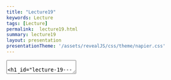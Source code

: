 ```yaml
---
title: "Lecture19"
keywords: Lecture
tags: [Lecture]
permalink:  lecture19.html
summary: lecture19
layout: presentation
presentationTheme: '/assets/revealJS/css/theme/napier.css' 
---
```


<section data-markdown data-separator="^\n---\n$" data-separator-vertical="^\n--\n$">
<textarea data-template>

# Lecture 19 - Performance Optimisation
### SET09121 - Games Engineering

<br><br>
Babis Koniaris
<br>


School of Computing. Edinburgh Napier University


---

# What is Performance Optimisation?

- Optimisation is about making the best use of a resource.
- Optimisation in software is about making best use of our computer hardware resource(s).
- There are different areas we can optimise for in software, but we will focus on performance.
- Performance is about getting the most work done in the shortest amount of time with our computing resource.
- Therefore, in a game, we are worried about:
    -  producing a frame in a reasonable time (typically 16.6ms) 
    -  performing the most work possible in that time to give a good gameplay experience.
- We are going to look at code level concerns mainly. Turning down update frequencies of systems is another strategy.


---

# Premature Optimisation

 Two famous quotes by Donald Knuth:
- "We should forget about small efficiencies, say about 97% of the time: premature optimization is the root of all evil. Yet we should not pass up our opportunities in that critical 3%."
- "In established engineering disciplines a 12% improvement, easily obtained, is never considered marginal and I believe the same viewpoint should prevail in software engineering."

---

# Premature Optimisation

Basically, Knuth argues that we should not let performance considerations determine the design of our code -  it makes the code more difficult to work with.

I think a good rule for the module is -  get your game working first; then worry about extra features and performance optimisation.

A good approach is to design-build-measure-optimise. 


---

# The 80/20 Rule

- You might have heard of this...
- Pareto Principle (or 80/20 rule) states that 80% of output comes from 20% of input.
- Applied to programming, we can say that 80% of processor time will happen in 20% of our code.
- It does make sense -  loops normally are the biggest area of computation in your application.


 ![image](assets/images/80-20.jpg) <!-- .element width="60%"  -->

---

# What are we interested in?

- There are two areas we can focus on to improve program performance for our games.
- **CPU utilisation**:
 - How well are we using the processor? Is it doing work it doesn't need to?
- **Memory usage**
 - Is memory effectively accessible to the processor? Is the processor waiting too long to do memory operations?
- We will focus on these two areas, looking at best-practice on the CPU and memory usage.
- There are many more techniques and tricks we can use, but normally they come down to these same two areas.




---

# First big trick

Release mode and run without debug

- Some student's don't understand that a program can execute outside Visual Studio.
- More don't realise that Visual Studio hooks into an application.
- Also, debug builds add extra code to interrogate state -  this slows down programs.
- So, don't do it in final builds.


 ![image](assets/images/run-no-debug.JPG)


---

# Second big trick 

Avoid I/O or do it better

- During debugging, we often output values to the console to check behaviour.
- I/O like this is very slow, requiring your program to interact with the OS and present data.
- You should avoid this I/O as far as possible in final builds.
- **IF you must have I/O**, then follow some rules to make things faster:
    - Don't use C++ I/O (`cin` and `cout`) -  these are slow because of error checking.
    - Don't use the C++ end-of-line terminator (`endl`) as this also flushes a stream, which is slow.
    - Do use C-style I/O (from the `cstdio` header) such as `printf`, etc. These are low-level and faster.


---

# Metrics

- Let's define metrics that allow us to talk about performance .
- FPS: Frames-Per-Second. 
    - The key measure most gamers like to talk about. The typical FPS displayed is **average** the number of frames processes per second. 
- Frame Time:  
    - This is actually what we are interested in. How long does it take the game to produce and render a **single** frame? Typically we aim for 16.7ms (60FPS) or 33.3ms (30FPS).
- Speedup
    -  When we make an improvement we need to understand what that improvement is. Speedup is the calculation of the original time against the new time. It is calculated as $S=\frac{original}{new}$.


---

## Step 1 - Only process what you need


---

# Alive Flag

- The first tactic we can use to improve processing is to flag if processing something can be skipped.
- An alive flag is a typical technique to indicate that an object should not be processed.
- This can be extended into other parts of the system:
    - If entity in base for example.
```cpp
if (alive) {
    DoSuperExpensiveOperation();
}
...
if (health == 0) {
    alive = false;
}
```


---

# Object Pool

- Object creation and destruction is very expensive.
- It involves memory allocation, function calls, grabbing bits and pieces, maybe loading content.
- It can also lead to objects being scattered around memory -  expensive to jump around.
- An object pool fixes that (especially when combined with alive flags):
    - Allocate max number of objects required.
    - When a new object is needed grab from allocated pool and set necessary values.
    - When finished, flag as not-alive and give back to pool.


---

# Dirty Flag

- Some game data is processed each frame to allow our game to have a dynamic nature.
- However, a lot of data only changes in some circumstances.
    - For example, the player only moves when the user controls them.
- Rather than reprocess certain data every frame, we can use the dirty flag to say that data should be reprocessed that frame.

```cpp
if (player moved) {
    Change position in primary data
    Set dirty flag on primary data
}
...
if (dirty flag is true) {
    Process secondary data (expensive)
    Set dirty flag to false
}
```

---

## Step 2 - Only draw what is visible


---

# Visible Flag

- Rendering to the screen is one of the most expensive processes in games.
    - It's why we have dedicated graphics hardware.
- We can use our flag technique to determine if an object is visible and therefore should be rendered.
- This allows us to hide objects/turn off their rendering when we want.
- It also allows us to add objects that should not be rendered.
    - Remember - what you see when playing a game isn't all that is there.

```cpp
    if (visible)
    {
        Render object (expensive)
    }
```


---

# Spatial Partitioning

- Another question is whether an object is even on screen.
- Spatial partitioning allows us to divide the world up so we only render the parts that are visible.
- Also used for collision detection optimisation.

![image](assets/images/spatial-partition.png) <!-- .element width="80%"  -->


---

# Example - Horizon Zero Dawn

<video class="middle" width="960" height="540" loop autoplay>
  <source src="assets/videos/horizon.mp4" type="video/mp4">
</video>


---

## Step 3 - Think about your memory

---

# Memory

Allocate Your Required Memory First
- We have mentioned this a few times now.
- If you are used to the Java and C\# model of just calling `new` randomly in your code -  stop and think.
- Memory allocation (and subsequent deallocation) is expensive on the free store.
- Try and allocate everything you need at the start of a level or the game. Then it is there and you can access it uniformly.
- Data is also near similar data -  this allows quick processing of blocks during similar operations.


---

# `constexpr` What You Can

- `const` values are typically replaced by the actual value in compiled code.
    - Less lookup time.
- `constexpr` values are replaced, and can be calculated at compile time.
    - So you can produce certain functions that are compile time processed.
- Compile time means the code is not processed during runtime.

```cpp
constexpr int N = 1000;

constexpr int factorial(int n)
{
    return n <= 1 ? 1 : (n * factorial(n - 1));
}

//compiler does this!
constexpr int Nfav = factorial(N); 

```

---

# Memory Alignment and Cache Coherence
- We talked about this during our memory and resource management lectures.
- Memory alignment means that data is aligned in memory, allowing the minimal reads to occur to access the data we need.
- For cache coherency we discussed the difference in processing a multi-dimensional array using different indices, due to memory layout. For example, the first `for` loop below is faster than the second.

```cpp
for (int i=0; i < 32; i++)
    for (int j=0; j < 32; j++)
        total += myArray[i][j];

for (int i=0; i < 32; i++)
    for (int j=0; j < 32; j++)
        total += myArray[j][i];
```


---

# Optimise Multi-dimensional Arrays

- As stated, memory is organised so the second dimension is the one that matches sequential layout.
- When we do need to transition across the first dimension, we need to help the compiler and processor.
- Wasting some memory by having this dimension as a power-of-two helps.
- The processor and compiler can make optimised jumps and do so without a multiply (bitshift operations are fast).

```cpp
    int N[80][25];
    int N_optimised[80][32];
```


---

## Step 4 - Use tools to find slow bits


---

# Finding Hot Paths -  Using Tools

Tools do a good job of finding code that is slowing things down.


![image](assets/images/hot-path.png) <!-- .element width="80%"  -->


---

# Bottlenecks

- The key aim with tools is bottleneck identification.
- Once you find a bit of your code that is impacting performance, you need to identify what, if anything, can be done about it.
- Often, these bottlenecks are loops that are processing lots of data.
- Even a small tweak here can make all the difference.


 ![image](assets/images/bottleneck.jpg)


---

# Algorithmic Analysis

- And this is where algorithmic analysis can come in.
- Abstractly measuring your algorithms, finding more efficient algorithms, and optimising the algorithms you have is important.
- See your Algorithms and Data Structures material for more insight.


 ![image](assets/images/alg-analysis.jpg)


---

## Step 5 - Optimise function calls


---

# Function Calls Cost

- Function calls have a cost associated with them.
- Two things have to happen.
    1.  Set up the parameters on the stack -  copy data.
    2.  Jump to the new code position.
- On return there is a jump back again.


 ![image](assets/images/function-call.png) <!-- .element width="25%"  -->


---

# `inline` Function Calls

- One of the first optimisations we can do for functions is inlining.
- An `inline` function is one we have asked the compiler to replace the function call with the actual code.
- For small functions this is good -  avoid functions.
- For big functions not so much -  larger executables.
- However, it depends on the frequency the function is called.


```cpp
    inline int add(int x, int y)
    {
        return x + y;
    }
```


---

# `static` Local Functions

- A `static` function is one that exists within a certain context or
    scope (e.g. class scope).

- If a function is `static` in a C++ code file, the compiler knows it
    can try and optimise it without affecting external code.

- Effectively, rearranging and possible inlining can occur, speeding
    up the program.

```cpp
    static int add(int x, int y)
    {
        return x + y;
    }
```


---

# `virtual` Function Calls

- `virtual` functions have an additional cost.
- A `virtual` function call involves a lookup on the object to determine which function to call.
- Effectively we are double jumping in this instance.


 ![image](assets/images/virtual-function.png)


---

# Exceptions are the Enemy

- If you are from a Java or C\# background you are probably used to using exception calls.
    - `try` and `catch` statements.
- C++ also uses exception statements.
- However, an exception catch is very expensive -  sometimes **thousands of instructions**.
- A better technique is to set a flag that can be tested.
    - This is the standard C model -  using a `get_error` function.

---

# `noexcept` What You Can

- The `noexcept` keyword can be applied to a function to indicate it won't throw an exception.
- This serves two purposes:
    1.  The compiler can optimise the code as it knows no exception to be thrown.
    2.  The function won't throw an exception externally -  allows isolation of an exception.

```cpp
    class my_class
    {
    public:
        void do_work() noexcept
        {
            // Do something
        }
    };
```


---

#  `const` What You Can

- Basically set everything you can to `const`.
- A `const` method is one that will not change the object.
- Therefore the compiler can optimise the code based on access again.

```cpp
    class my_class
    {
    public:
        void do_work() const
        {
            // Do something
        }
    };
```

---

## Step 6 - Use low-level techniques


---

#  Avoid Branching

- A branch (an `if` statement of loop) has a cost to check and a cost to jump.
- The jump cost might be unavoidable.
- However, do you need the `else`? This is a second jump that might be unnecessary.

```cpp
    if (alive)
    {
        // Do work
    }
    ...
    if (what)
    {
        // Do work
    }
    else
    {
        // Do work
    }
```



---

# Write Better `for` Loops

- For loops are one of the most expensive parts of your application due to the number of iterations.
- They are also one of the best places to optimise -  we will look at parallelisation here also.
- One particular point is avoiding doing work that the loop statement can do -  such as the indexer.

```cpp
    // Multiply every iteration
    for (int i = 0; i < 10; ++i)
        cout << i * 10 << endl;

    // Add every iteration
    for (int i = 0; i < 100; i += 10)
        cout << i << endl;
```

---

# Use Bitwise Operators When You Can

- Remembering that the CPU works in binary can be beneficial.
- Certain operations can be done using bitshift, bitwise and, and bitwise or.
- These operations are much faster than a multiply, equality, etc.

```cpp
    x = y * 8;
    x = y << 3;
```



---

# Write Some Assembly

- **FOR THE BRAVE!**
- The compiler will do its best to produce optimised code.
- However, it is not also going to do it as well as some hand-tuned code.
- There are tricks that can be done in assembly that will allow you to gain those few precious cycles each frame.


---

## Step 7 - Use more cores!!!


---

# Just Throw Some Threads at the Problem!?

- A simple solution may be to use more of the hardware.
- Multi-core means running multiples parts of the program at once is an option.
- There are different techniques: OpenMP, parallel execution (C++17), and compiler specific options for `for` loops are easy wins.

```cpp    parallel_for(size_t(0), size, &(size_t i)
    {
        do_work(i);
    });
```


---

# Cost of Threads

- Threads do have a cost.
- Each thread uses CPU time as well as needing about 1MB of memory.
- For the CPU to switch between threads, a number of operations have to happen. This is very expensive.
- It gets worse when the thread switches core.
- If you can, mapping threads to hardware can make your life easier.
- Generally using no more threads than you can physically support is a good rule.


---

# Don't Lock it Down

- Some of you will do Concurrent and Parallel Systems next year!
- This module uses synchronous behaviour to manage concurrency.
- Anything involving locking one thread from progress is very expensive.
- Also, locking means no work being done.
- Aim to have asynchronous tasks which you wait for all to complete -  this will allow best performance.


---

## Summary


---

# Summary

- We've looked at a number of techniques for optimisation, and there are many more.
- Some of these techniques are C and C++ specific, although many can be used across languages.
- Being thoughtful when writing code can be useful.
- But basically, use tools to find issues and try and fix them.
- Parallelisation is a good solution to performance problems... if you do it correctly.
- We have a module in fourth year that examines this.
